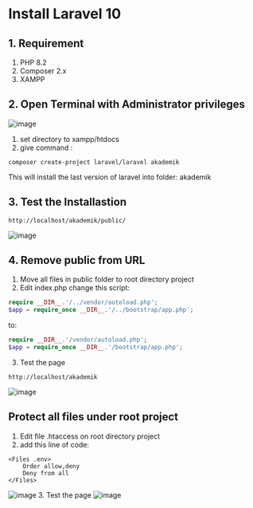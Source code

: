 # Install Laravel 10

## 1. Requirement
1. PHP 8.2
2. Composer 2.x
3. XAMPP

## 2. Open Terminal with Administrator privileges
![image](https://github.com/freddywicaksono/install_laravel-10/assets/59552422/1f27952d-9f88-4fa6-9cd1-b57f8017836d)

1. set directory to xampp/htdocs
2. give command :
```
composer create-project laravel/laravel akademik
```
This will install the last version of laravel into folder: akademik

## 3. Test the Installastion
```
http://localhost/akademik/public/
```
![image](https://github.com/freddywicaksono/install_laravel-10/assets/59552422/1c71e8cf-0000-4f70-9e00-c160fd1dd5f5)

## 4. Remove public from URL
1. Move all files in public folder to root directory project
2. Edit index.php
change this script:
```php
require __DIR__.'/../vendor/autoload.php';
$app = require_once __DIR__.'/../bootstrap/app.php';
```
to:
```php
require __DIR__.'/vendor/autoload.php';
$app = require_once __DIR__.'/bootstrap/app.php';
```
3. Test the page
```
http://localhost/akademik
```
![image](https://github.com/freddywicaksono/install_laravel-10/assets/59552422/eb0157a5-0ca6-4f80-af6f-7da9550697ef)

## Protect all files under root project
1. Edit file .htaccess on root directory project
2. add this line of code:
```
<Files .env>
    Order allow,deny
    Deny from all
</Files>
```
![image](https://github.com/freddywicaksono/install_laravel-10/assets/59552422/69a65987-ffa1-4c74-92f0-1f8a533d9254)
3. Test the page
![image](https://github.com/freddywicaksono/install_laravel-10/assets/59552422/2420c234-64a2-4ae9-9d40-8b4b855e2a98)


